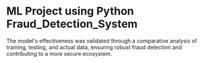 # ML Project using Python Fraud_Detection_System
The model's effectiveness was validated through a comparative analysis of training, testing, and actual data, ensuring robust fraud detection and contributing to a more secure ecosystem.
